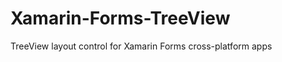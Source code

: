 Xamarin-Forms-TreeView
======================

TreeView layout control for Xamarin Forms cross-platform apps
